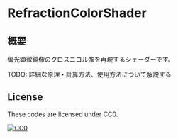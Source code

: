 # RefractionColorShader

## 概要

偏光顕微鏡像のクロスニコル像を再現するシェーダーです。

TODO: 詳細な原理・計算方法、使用方法について解説する

## License

These codes are licensed under CC0.

[![CC0](http://i.creativecommons.org/p/zero/1.0/88x31.png "CC0")](http://creativecommons.org/publicdomain/zero/1.0/deed.ja)
